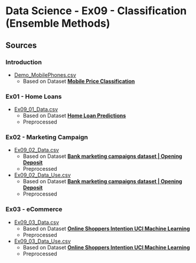 # Data Science - Ex09 - Classification (Ensemble Methods)

## Sources

### Introduction

- [Demo_MobilePhones.csv](./Demo_MobilePhones.csv)
  - Based on Dataset [**Mobile Price Classification**](https://www.kaggle.com/iabhishekofficial/mobile-price-classification)

### Ex01 - Home Loans

- [Ex09_01_Data.csv](./Ex09_01_Data.csv)
  - Based on Dataset [**Home Loan Predictions**](https://www.kaggle.com/gavincanacam/home-loan-predictions)
  - Preprocessed

### Ex02 - Marketing Campaign

- [Ex09_02_Data.csv](./Ex09_02_Data.csv)
  - Based on Dataset [**Bank marketing campaigns dataset | Opening Deposit**](https://www.kaggle.com/volodymyrgavrysh/bank-marketing-campaigns-dataset)
  - Preprocessed
- [Ex09_02_Data_Use.csv](./Ex09_02_Data_Use.csv)
  - Based on Dataset [**Bank marketing campaigns dataset | Opening Deposit**](https://www.kaggle.com/volodymyrgavrysh/bank-marketing-campaigns-dataset)
  - Preprocessed

### Ex03 - eCommerce

- [Ex09_03_Data.csv](./Ex09_03_Data.csv)
  - Based on Dataset [**Online Shoppers Intention UCI Machine Learning**](https://www.kaggle.com/henrysue/online-shoppers-intention)
  - Preprocessed
- [Ex09_03_Data_Use.csv](./Ex09_03_Data_Use.csv)
  - Based on Dataset [**Online Shoppers Intention UCI Machine Learning**](https://www.kaggle.com/henrysue/online-shoppers-intention)
  - Preprocessed
